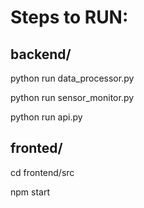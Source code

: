 <h1> Steps to RUN: </h1>

<h2> backend/ </h2>
<p> python run data_processor.py </p> 
<p> python run sensor_monitor.py</p>
<p> python run api.py </p>

<h2> fronted/ </h2>
<p> cd frontend/src </p>
<p> npm start </p>
